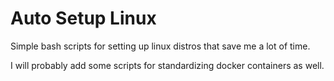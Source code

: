# Auto Setup Linux

Simple bash scripts for setting up linux distros that save me a lot of time. 

I will probably add some scripts for standardizing docker containers as well.
